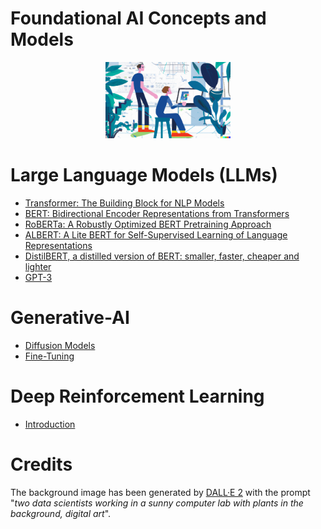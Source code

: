 # Foundational AI Concepts and Models

<p align="center">
  <img src="/img/dall-e-ai.png" width="200">
</p>

# Large Language Models (LLMs)

- [Transformer: The Building Block for NLP Models](./Transformer.md)
- [BERT: Bidirectional Encoder Representations from Transformers](./BERT.md)
- [RoBERTa: A Robustly Optimized BERT Pretraining Approach](./RoBERTa.md)
- [ALBERT: A Lite BERT for Self-Supervised Learning of Language Representations](./ALBERT.md)
- [DistilBERT, a distilled version of BERT: smaller, faster, cheaper and lighter](./DistilBERT.md)
- [GPT-3](./GPT-3.md)

# Generative-AI

- [Diffusion Models](./Diffusion-Models.md)
- [Fine-Tuning](./FineTuning.md)

# Deep Reinforcement Learning

- [Introduction](./reinforcement-learning/introduction.md)



# Credits

The background image has been generated by [DALL·E 2](https://openai.com/dall-e-2/) with the prompt "*two data scientists working in a sunny computer lab with plants in the background, digital art*".
